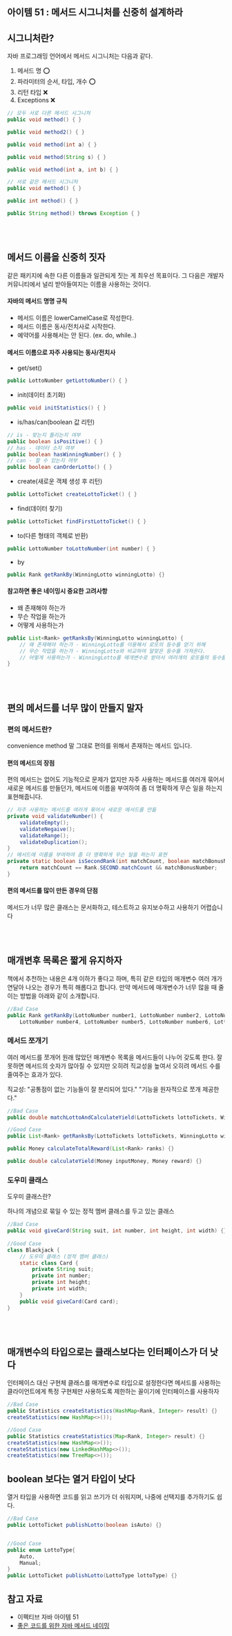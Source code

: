 ## 아이템 51 : 메서드 시그니처를 신중히 설계하라

## 시그니처란?

자바 프로그래밍 언어에서 메서드 시그니처는 다음과 같다.

1. 메서드 명 ⭕️
2. 파라미터의 순서, 타입, 개수 ⭕️
3. 리턴 타입 ❌
4. Exceptions ❌

``` java
// 모두 서로 다른 메서드 시그니처
public void method() { } 

public void method2() { } 

public void method(int a) { } 

public void method(String s) { }

public void method(int a, int b) { }
```

``` java
// 서로 같은 메서드 시그니처
public void method() { } 

public int method() { } 

public String method() throws Exception { } 
```

<br></br>

## 메서드 이름을 신중히 짓자

같은 패키지에 속한 다른 이름들과 일관되게 짓는 게 최우선 목표이다. 
그 다음은 개발자 커뮤니티에서 널리 받아들여지는 이름을 사용하는 것이다.


#### 자바의 메서드 명명 규칙
- 메서드 이름은 lowerCamelCase로 작성한다.
- 메서드 이름은 동사/전치사로 시작한다.
- 예약어를 사용해서는 안 된다. (ex. do, while..)

#### 메서드 이름으로 자주 사용되는 동사/전치사
- get/set()
``` java
public LottoNumber getLottoNumber() { } 
```
- init(데이터 초기화)
``` java
public void initStatistics() { } 
```
- is/has/can(boolean 값 리턴)
``` java
// is - 맞는지 틀리는지 여부
public boolean isPositive() { }
// has - 데이터 소지 여부
public boolean hasWinningNumber() { } 
// can - 할 수 있는지 여부
public boolean canOrderLotto() { } 
```
- create(새로운 객체 생성 후 리턴)
``` java
public LottoTicket createLottoTicket() { } 
```
- find(데이터 찾기)
``` java
public LottoTicket findFirstLottoTicket() { } 
```
- to(다른 형태의 객체로 반환)
``` java
public LottoNumber toLottoNumber(int number) { }
```
- by
``` java
public Rank getRankBy(WinningLotto winningLotto) {}
```

#### 참고하면 좋은 네이밍시 중요한 고려사항
- 왜 존재해야 하는가
- 무슨 작업을 하는가
- 어떻게 사용하는가

``` java
public List<Rank> getRanksBy(WinningLotto winningLotto) {
    // 왜 존재해야 하는가 - WinningLotto를 이용해서 로또의 등수를 얻기 위해
    // 무슨 작업을 하는가 - WinningLotto와 비교하여 알맞은 등수를 가져온다.
    // 어떻게 사용하는가 - WinningLotto를 매개변수로 받아서 여러개의 로또들의 등수를 계산한다. 
}
```
<br></br>

## 편의 메서드를 너무 많이 만들지 말자

### 편의 메서드란?
convenience method 말 그대로 편의를 위해서 존재하는 메서드 입니다.

#### 편의 메서드의 장점
편의 메서드는 없어도 기능적으로 문제가 없지만 자주 사용하는 메서드를 여러개 묶어서 
새로운 메서드를 만들던가, 메서드에 이름을 부여하여 좀 더 명확하게 무슨 일을 하는지 
표현해줍니다.  

``` java
// 자주 사용하는 메서드를 여러개 묶어서 새로운 메서드를 만듦
private void validateNumber() {
    validateEmpty();
    validateNegaive();
    validateRange();
    validateDuplication();
}
// 메서드에 이름을 부여하여 좀 더 명확하게 무슨 일을 하는지 표현
private static boolean isSecondRank(int matchCount, boolean matchBonusNumber) {
    return matchCount == Rank.SECOND.matchCount && matchBonusNumber;
}
```

#### 편의 메서드를 많이 만든 경우의 단점
메서드가 너무 많은 클래스는 문서화하고, 테스트하고 유지보수하고 사용하기 어렵습니다

<br></br>

## 매개변후 목록은 짧게 유지하자

책에서 추천하는 내용은 4개 이하가 좋다고 하며, 특히 같은 타입의 매개변수 여러 개가 연달아 나오는 경우가 특히 해롭다고 합니다.
만약 메서드에 매개변수가 너무 많을 때 줄이는 방법을 아래와 같이 소개합니다.

``` java
//Bad Case
public Rank getRankBy(LottoNumber number1, LottoNumber number2, LottoNumber number3, 
    LottoNumber number4, LottoNumber number5, LottoNumber number6, LottoNumber bonus) {}
```

### 메서드 쪼개기

여러 메서드를 쪼개어 원래 많았던 매개변수 목록을 메서드들이 나누어 갖도록 한다. 
잘못하면 메서드의 숫자가 많아질 수 있지만 오히려 직교성을 높여서 오히려 메서드 수를 줄여주는
효과가 있다.

직교성: "공통점이 없는 기능들이 잘 분리되어 있다." "기능을 원자적으로 쪼개 제공한다."

``` java
//Bad Case
public double matchLottoAndCalculateYield(LottoTickets lottoTickets, WinningLotto winningLotto, Money inputMoney, ....) {}

//Good Case
public List<Rank> getRanksBy(LottoTickets lottoTickets, WinningLotto winningLotto) {}

public Money calculateTotalReward(List<Rank> ranks) {}

public double calculateYield(Money inputMoney, Money reward) {}
```

### 도우미 클래스

도우미 클래스란?

하나의 개념으로 묶일 수 있는 정적 멤버 클래스를 두고 있는 클래스

``` java
//Bad Case
public void giveCard(String suit, int number, int height, int width) {}
    
//Good Case
class Blackjack {
    // 도우미 클래스 (정적 멤버 클래스)
    static class Card {
        private String suit;
        private int number;
        private int height;
        private int width;
    }
    public void giveCard(Card card);
}
```

<br></br>

## 매개변수의 타입으로는 클래스보다는 인터페이스가 더 낫다

인터페이스 대신 구현체 클래스를 매개변수로 타입으로 설정한다면 메서드를 사용하는 클라이언트에게
특정 구현체만 사용하도록 제한하는 꼴이기에 인터페이스를 사용하자

``` java
//Bad Case
public Statistics createStatistics(HashMap<Rank, Integer> result) {}
createStatistics(new HashMap<>());

//Good Case
public Statistics createStatistics(Map<Rank, Integer> result) {}
createStatistics(new HashMap<>());
createStatistics(new LinkedHashMap<>());
createStatistics(new TreeMap<>());
```

## boolean 보다는 열거 타입이 낫다

열거 타입을 사용하면 코드를 읽고 쓰기가 더 쉬워지며, 나중에 선택지를 추가하기도 쉽다.

``` java
//Bad Case
public LottoTicket publishLotto(boolean isAuto) {}


//Good Case
public enum LottoType{
    Auto,
    Manual;
}
public LottoTicket publishLotto(LottoType lottoType) {}
```

## 참고 자료

- 이펙티브 자바 아이템 51
- [좋은 코드를 위한 자바 메서드 네이밍](https://tecoble.techcourse.co.kr/post/2020-04-26-Method-Naming/)